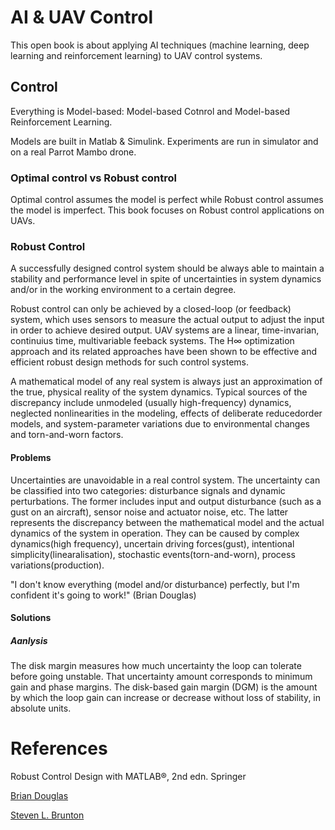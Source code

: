 # AI & UAV Control 
This open book is about applying AI techniques (machine learning, deep learning and reinforcement learning) to UAV control systems. 

## Control
Everything is Model-based: Model-based Cotnrol and Model-based Reinforcement Learning. 

Models are built in Matlab & Simulink. Experiments are run in simulator and on a real Parrot Mambo drone. 

### Optimal control vs Robust control
Optimal control assumes the model is perfect while Robust control assumes the model is imperfect. This book focuses on Robust control applications on UAVs. 

### Robust Control
A successfully designed control system should be always able to maintain a stability and performance level in spite of uncertainties in system dynamics and/or in the working environment to a certain degree. 

Robust control can only be achieved by a closed-loop (or feedback) system, which uses sensors to measure the actual output to adjust the input in order to achieve desired output. UAV systems are a linear, time-invarian, continuius time, multivariable feeback systems. The H∞ optimization approach and its related approaches have been shown to be effective and efficient robust design methods for such control systems.

A mathematical model of any real system is always just an approximation of the true, physical reality of the system dynamics. Typical sources of the discrepancy include unmodeled (usually high-frequency) dynamics, neglected nonlinearities in the modeling, effects of deliberate reducedorder models, and system-parameter variations due to environmental changes and torn-and-worn factors. 

#### Problems
Uncertainties are unavoidable in a real control system. The uncertainty can be classified into two categories: disturbance signals and dynamic perturbations. The former includes input and output disturbance (such as a gust on an aircraft), sensor noise and actuator noise, etc. The latter represents the discrepancy between the mathematical model and the actual dynamics of the system in operation. They can be caused by complex dynamics(high frequency), uncertain driving forces(gust), intentional simplicity(linearalisation), stochastic events(torn-and-worn), process variations(production).

"I don't know everything (model and/or disturbance) perfectly, but I'm confident it's going to work!" (Brian Douglas)

#### Solutions
##### Aanlysis
The disk margin measures how much uncertainty the loop can tolerate before going unstable. That uncertainty amount corresponds to minimum gain and phase margins. The disk-based gain margin (DGM) is the amount by which the loop gain can increase or decrease without loss of stability, in absolute units.

# References

Robust Control Design with MATLAB®, 2nd edn. Springer

[Brian Douglas](https://engineeringmedia.com/videos)

[Steven L. Brunton](https://www.youtube.com/watch?v=oulLR06lj_E&list=PLMrJAkhIeNNQkv98vuPjO2X2qJO_UPeWR)
